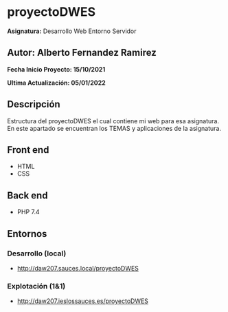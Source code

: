 # proyectoDWES
**Asignatura:** Desarrollo Web Entorno Servidor

## Autor: Alberto Fernandez Ramirez

**Fecha Inicio Proyecto: 15/10/2021**

**Ultima Actualización: 05/01/2022**

## Descripción 
Estructura del proyectoDWES el cual contiene mi web para esa asignatura.
En este apartado se encuentran los TEMAS y aplicaciones de la asignatura.

## Front end
- HTML
- CSS

## Back end
- PHP 7.4

## Entornos
### Desarrollo (local)
-  http://daw207.sauces.local/proyectoDWES
### Explotación (1&1)
-  http://daw207.ieslossauces.es/proyectoDWES